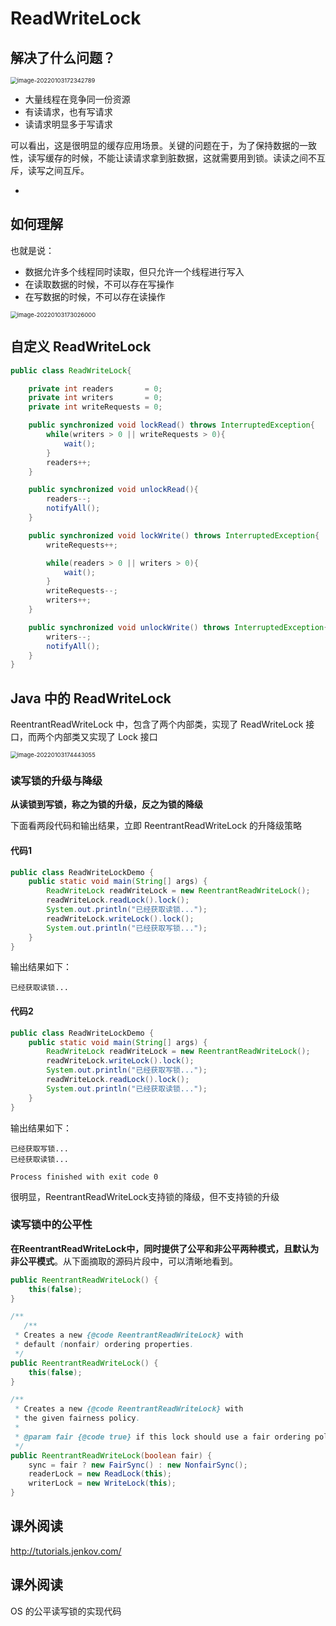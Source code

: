 # ReadWriteLock

## 解决了什么问题？

<img src="https://gitee.com/HappyBinbin/pcigo/raw/master/image-20220103172342789.png" alt="image-20220103172342789" style="zoom:67%;" />

- 大量线程在竞争同一份资源
- 有读请求，也有写请求
- 读请求明显多于写请求

可以看出，这是很明显的缓存应用场景。关键的问题在于，为了保持数据的一致性，读写缓存的时候，不能让读请求拿到脏数据，这就需要用到锁。读读之间不互斥，读写之间互斥。

- 

## 如何理解

也就是说：

- 数据允许多个线程同时读取，但只允许一个线程进行写入
- 在读取数据的时候，不可以存在写操作
- 在写数据的时候，不可以存在读操作

<img src="https://gitee.com/HappyBinbin/pcigo/raw/master/image-20220103173026000.png" alt="image-20220103173026000" style="zoom:67%;" />

## 自定义 ReadWriteLock

```java
public class ReadWriteLock{

    private int readers       = 0;
    private int writers       = 0;
    private int writeRequests = 0;

    public synchronized void lockRead() throws InterruptedException{
        while(writers > 0 || writeRequests > 0){
            wait();
        }
        readers++;
    }

    public synchronized void unlockRead(){
        readers--;
        notifyAll();
    }

    public synchronized void lockWrite() throws InterruptedException{
        writeRequests++;

        while(readers > 0 || writers > 0){
            wait();
        }
        writeRequests--;
        writers++;
    }

    public synchronized void unlockWrite() throws InterruptedException{
        writers--;
        notifyAll();
    }
}
```

## Java 中的 ReadWriteLock 

ReentrantReadWriteLock 中，包含了两个内部类，实现了 ReadWriteLock 接口，而两个内部类又实现了 Lock 接口

<img src="https://gitee.com/HappyBinbin/pcigo/raw/master/image-20220103174443055.png" alt="image-20220103174443055" style="zoom: 67%;" />

### 读写锁的升级与降级

**从读锁到写锁，称之为锁的升级，反之为锁的降级**

下面看两段代码和输出结果，立即 ReentrantReadWriteLock 的升降级策略

#### 代码1

```java
public class ReadWriteLockDemo {
    public static void main(String[] args) {
        ReadWriteLock readWriteLock = new ReentrantReadWriteLock();
        readWriteLock.readLock().lock();
        System.out.println("已经获取读锁...");
        readWriteLock.writeLock().lock();
        System.out.println("已经获取写锁...");
    }
}
```

输出结果如下：

```shell
已经获取读锁...
```

#### 代码2

```java
public class ReadWriteLockDemo {
    public static void main(String[] args) {
        ReadWriteLock readWriteLock = new ReentrantReadWriteLock();
        readWriteLock.writeLock().lock();
        System.out.println("已经获取写锁...");
        readWriteLock.readLock().lock();
        System.out.println("已经获取读锁...");
    }
}
```

输出结果如下：

```shell
已经获取写锁...
已经获取读锁...

Process finished with exit code 0
```

很明显，ReentrantReadWriteLock支持锁的降级，但不支持锁的升级

### 读写锁中的公平性

**在ReentrantReadWriteLock中，同时提供了公平和非公平两种模式，且默认为非公平模式**。从下面摘取的源码片段中，可以清晰地看到。

```java
public ReentrantReadWriteLock() {
    this(false);
}

/**
   /**
 * Creates a new {@code ReentrantReadWriteLock} with
 * default (nonfair) ordering properties.
 */
public ReentrantReadWriteLock() {
    this(false);
}

/**
 * Creates a new {@code ReentrantReadWriteLock} with
 * the given fairness policy.
 *
 * @param fair {@code true} if this lock should use a fair ordering policy
 */
public ReentrantReadWriteLock(boolean fair) {
    sync = fair ? new FairSync() : new NonfairSync();
    readerLock = new ReadLock(this);
    writerLock = new WriteLock(this);
}
```

## 课外阅读

http://tutorials.jenkov.com/

## 课外阅读

OS 的公平读写锁的实现代码